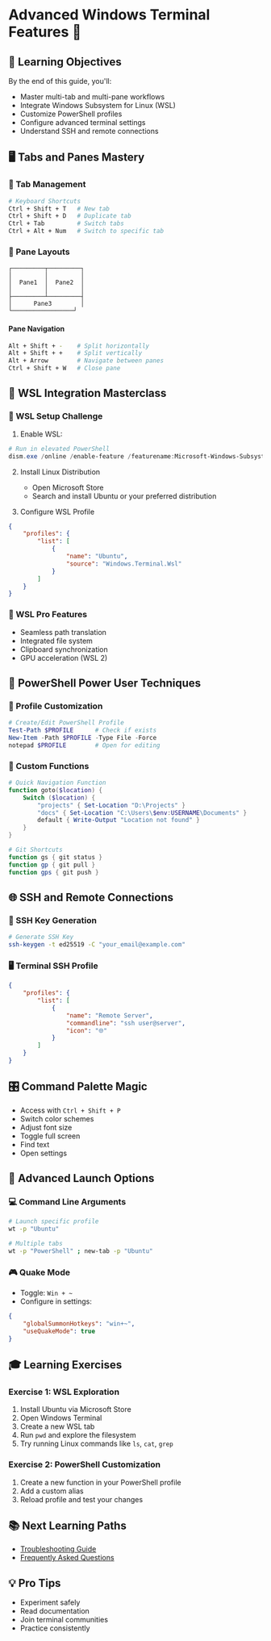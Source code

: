 # Advanced Windows Terminal Features 🚀

## 🎯 Learning Objectives
By the end of this guide, you'll:
- Master multi-tab and multi-pane workflows
- Integrate Windows Subsystem for Linux (WSL)
- Customize PowerShell profiles
- Configure advanced terminal settings
- Understand SSH and remote connections

## 🖥️ Tabs and Panes Mastery

### 📂 Tab Management
```bash
# Keyboard Shortcuts
Ctrl + Shift + T   # New tab
Ctrl + Shift + D   # Duplicate tab
Ctrl + Tab         # Switch tabs
Ctrl + Alt + Num   # Switch to specific tab
```

### 🔲 Pane Layouts
```
┌─────────┬─────────┐
│         │         │
│  Pane1  │  Pane2  │
│         │         │
├─────────┴─────────┤
│      Pane3        │
└─────────────────┘
```

#### Pane Navigation
```bash
Alt + Shift + -    # Split horizontally
Alt + Shift + +    # Split vertically
Alt + Arrow        # Navigate between panes
Ctrl + Shift + W   # Close pane
```

## 🐧 WSL Integration Masterclass

### 🚀 WSL Setup Challenge
1. Enable WSL:
```powershell
# Run in elevated PowerShell
dism.exe /online /enable-feature /featurename:Microsoft-Windows-Subsystem-Linux /all /norestart
```

2. Install Linux Distribution
   - Open Microsoft Store
   - Search and install Ubuntu or your preferred distribution

3. Configure WSL Profile
```json
{
    "profiles": {
        "list": [
            {
                "name": "Ubuntu",
                "source": "Windows.Terminal.Wsl"
            }
        ]
    }
}
```

### 🌟 WSL Pro Features
- Seamless path translation
- Integrated file system
- Clipboard synchronization
- GPU acceleration (WSL 2)

## 🔧 PowerShell Power User Techniques

### 📝 Profile Customization
```powershell
# Create/Edit PowerShell Profile
Test-Path $PROFILE      # Check if exists
New-Item -Path $PROFILE -Type File -Force
notepad $PROFILE        # Open for editing
```

### 🚀 Custom Functions
```powershell
# Quick Navigation Function
function goto($location) {
    Switch ($location) {
        "projects" { Set-Location "D:\Projects" }
        "docs" { Set-Location "C:\Users\$env:USERNAME\Documents" }
        default { Write-Output "Location not found" }
    }
}

# Git Shortcuts
function gs { git status }
function gp { git pull }
function gps { git push }
```

## 🌐 SSH and Remote Connections

### 🔐 SSH Key Generation
```bash
# Generate SSH Key
ssh-keygen -t ed25519 -C "your_email@example.com"
```

### 🖥️ Terminal SSH Profile
```json
{
    "profiles": {
        "list": [
            {
                "name": "Remote Server",
                "commandline": "ssh user@server",
                "icon": "🌐"
            }
        ]
    }
}
```

## 🎛️ Command Palette Magic
- Access with `Ctrl + Shift + P`
- Switch color schemes
- Adjust font size
- Toggle full screen
- Find text
- Open settings

## 🚀 Advanced Launch Options

### 💻 Command Line Arguments
```bash
# Launch specific profile
wt -p "Ubuntu"

# Multiple tabs
wt -p "PowerShell" ; new-tab -p "Ubuntu"
```

### 🎮 Quake Mode
- Toggle: `Win + ~`
- Configure in settings:
```json
{
    "globalSummonHotkeys": "win+~",
    "useQuakeMode": true
}
```

## 🎓 Learning Exercises

### Exercise 1: WSL Exploration
1. Install Ubuntu via Microsoft Store
2. Open Windows Terminal
3. Create a new WSL tab
4. Run `pwd` and explore the filesystem
5. Try running Linux commands like `ls`, `cat`, `grep`

### Exercise 2: PowerShell Customization
1. Create a new function in your PowerShell profile
2. Add a custom alias
3. Reload profile and test your changes

## 📚 Next Learning Paths
- [Troubleshooting Guide](troubleshooting.md)
- [Frequently Asked Questions](faq.md)

## 💡 Pro Tips
- Experiment safely
- Read documentation
- Join terminal communities
- Practice consistently
```